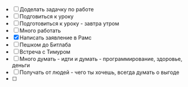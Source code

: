 
- [ ] Доделать задачку по работе
- [ ] Подговиться к уроку
- [ ] Подготовиться к уроку  - завтра утром
- [ ] Много работать
- [x] Написать заявление в Рамс
- [ ] Пешком до Битлаба
- [ ] Встреча с Тимуром
- [ ] Много думать - идти и думать - программирование, здоровье, деньги
- [ ] Получать от людей - чего ты хочешь, всегда думать о выгоде
- [ ] 